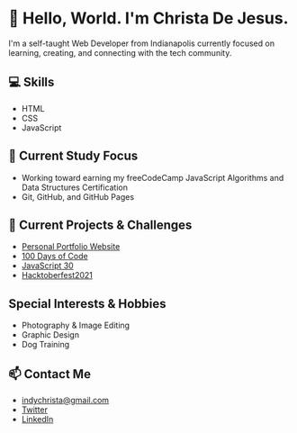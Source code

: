 
# 👧 Hello, World. I'm Christa De Jesus.

I'm a self-taught Web Developer from Indianapolis currently focused on learning, creating, and connecting with the tech community.

## 💻 Skills

- HTML
- CSS
- JavaScript

## 🌱 Current Study Focus

- Working toward earning my freeCodeCamp JavaScript Algorithms and Data Structures Certification
- Git, GitHub, and GitHub Pages

## 📂 Current Projects & Challenges

- [Personal Portfolio Website](https://indychrista.com)
- [100 Days of Code](http://indychrista.github.io/100DaysOfCode)
- [JavaScript 30](http://indychrista.github.io/100DaysOfCode)
- [Hacktoberfest2021](http://hacktoberfest.digitalocean.com)

## Special Interests & Hobbies

- Photography & Image Editing
- Graphic Design
- Dog Training

## 📫 Contact Me

- indychrista@gmail.com 
- [Twitter](https://twitter.com/indychrista)
- [LinkedIn](https://linkedin.com/in/indychrista/)
